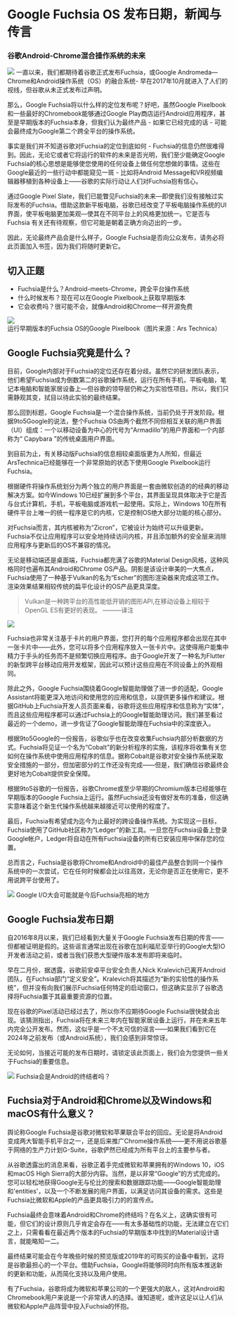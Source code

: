 # Google Fuchsia OS 发布日期，新闻与传言
### 谷歌Android-Chrome混合操作系统的未来

![](https://cdn.mos.cms.futurecdn.net/hRqGxFF2CZZJ4rEvjC27Uk-970-80.jpg)
一直以来，我们都期待着谷歌正式发布Fuchsia，或Google Andromeda—Chrome和Android操作系统（OS）的融合系统- 早在2017年10月就进入了人们的视线，但谷歌从未正式发布过声明。

那么，Google Fuchsia将以什么样的定位发布呢？好吧，虽然Google Pixelbook和一些最好的Chromebook能够通过Google Play商店运行Android应用程序，甚至是早期版本的Fuchsia本身，但我们认为最终产品 - 如果它已经完成的话 - 可能会最终成为Google第二个跨全平台的操作系统。

事实是我们并不知道谷歌对Fuchsia的定位到底如何 - Fuchsia的信息仍然很难得到。因此，无论它或者它将运行的软件的未来是否光明，我们至少能确定Google Fuchsia的核心思想是能够使您使用的任何设备上做任何您想做的事情。这些在Google最近的一些行动中都能窥见一斑 - 比如将Android Message和VR视频编辑器移植到各种设备上——谷歌的实际行动让人们对Fuchsia抱有信心。

通过Google Pixel Slate，我们已能瞥见Fuchsia的未来—即使我们没有接触过实际发布的Fuchsia。借助这款新平板电脑，谷歌已经改变了平板电脑操作系统的UI界面，使平板电脑更加美观—使其在不同平台上的风格更加统一。它是否与Fuchsia 有关还有待观察，但它可能是朝着正确方向迈出的一步。

因此，无论最终产品会是什么样子，Google Fuchsia是否向公众发布，请务必将此页面加入书签，因为我们将随时更新它。

## 切入正题

* Fuchsia是什么？Android-meets-Chrome，跨全平台操作系统
* 什么时候发布？现在可以在Google Pixelbook上获取早期版本
* 它会收费吗？很可能不会，就像Android和Chrome一样开源免费

![](https://cdn.mos.cms.futurecdn.net/by9zV74tBzsBeoHUq8vWRF-650-80.jpg)
运行早期版本的Fuchsia OS的Google Pixelbook（图片来源：Ars Technica）

## Google Fuchsia究竟是什么？

目前，Google内部对于Fuchsia的定位还存在着分歧。虽然它的研发团队表示，他们希望Fuchsia成为倒数第二的谷歌操作系统，运行在所有手机，平板电脑，笔记本电脑和智能家居设备上—但谷歌的领导层仍称之为实验性项目。所以，我们只需静观其变，拭目以待此实验的最终结果。

那么回到标题，Google Fuchsia是一个混合操作系统，当前仍处于开发阶段。根据9to5Google的说法，整个Fuchsia OS由两个截然不同但相互关联的用户界面（UI）组成：一个以移动设备为中心的代号为“Armadillo”的用户界面和一个内部称为“ Capybara ”的传统桌面用户界面。

到目前为止，有关移动版Fuchsia的信息相较桌面版更为人所知，但最近ArsTechnica已经能够在一个非常原始的状态下使用Google Pixelbook运行Fuchsia。 

根据硬件将操作系统划分为两个独立的用户界面是一套由微软创造的的经典的移动解决方案。如今Windows 10已经扩展到多个平台，其界面呈现具体取决于它是否与台式计算机，手机，平板电脑或游戏机一起使用。实际上，Windows 10在所有硬件平台上唯一的统一程序是它的内核，它是控制OS绝大部分功能的核心部分。

对Fuchsia而言，其内核被称为“Zicron”，它被设计为始终可以升级更新。Fuchsia不仅让应用程序可以安全地持续访问内核，并且添加额外的安全层来消除应用程序与更新后的OS不兼容的情况。

无论是移动端还是桌面端，Fuchsia都充满了谷歌的Material Design风格，这种风格同时也遍布其Android和Chrome OS产品。阴影是该设计审美的一大焦点，Fuchsia使用了一种基于Vulkan的名为“Escher”的图形渲染器来完成这项工作。渲染效果结果相较传统的扁平化设计的OS产品更具深度。

> Vulkan是一种跨平台的高性能低开销的图形API,在移动设备上相较于OpenGL ES有更好的表现。 ———译注

![](https://cdn.mos.cms.futurecdn.net/HbYTJFEiZxTfzHw6cTuSyb-650-80.jpg)

Fuchsia也非常关注基于卡片的用户界面，您打开的每个应用程序都会出现在其中一张卡片中——此外，您可以将多个应用程序放入一张卡片中。这使得用户能集中精力于手头的任务而不是频繁切换应用程序。由于Google开发了一种名为Flutter的新型跨平台移动应用开发框架，因此可以预计这些应用在不同设备上的外观相同。

除此之外，Google Fuchsia围绕着Google智能助理做了进一步的适配，Google Assistant将能更深入地访问和使用您的应用和信息，以提供更多操作和建议。根据GitHub上Fuchsia开发人员页面来看，谷歌将这些应用程序和信息称为“实体”，而且这些应用程序都可以通过Fuchsia上的Google智能助理访问。我们甚至看过最近的一个demo，进一步佐证了Google智能助理在Fuchsia中的深度嵌入。

根据9to5Google的一份报告，谷歌似乎也在改变收集Fuchsia内部分析数据的方式。Fuchsia将见证一个名为“Cobalt”的新分析程序的实施，该程序将收集有关您如何在操作系统中使用应用程序的信息。据称Cobalt是谷歌对安全操作系统采取安全措施的一部分，但加密部分的工作还没有完成——但是，我们确信谷歌最终会更好地为Cobalt提供安全保障。

根据9to5谷歌的一份报告，谷歌Chrome或至少早期的Chromium版本已经能够在早期版本的Google Fuchsia上运行。虽然Fuchsia还没有做好发布的准备，但这确实意味着这个新生代操作系统越来越接近可以使用的程度了。

最后，Fuchsia有希望成为迄今为止最好的跨设备操作系统。为实现这一目标，Fuchsia使用了GitHub社区称为“Ledger”的新工具。一旦您在Fuchsia设备上登录Google帐户，Ledger将自动在所有Fuchsia设备的所有已安装应用中保存您的位置。

总而言之，Fuchsia是谷歌将Chrome和Android中的最佳产品整合到同一个操作系统中的一次尝试，它在任何时候都会比以往高效，无论你是否正在使用它，更不用说跨平台使用了。

![](https://cdn.mos.cms.futurecdn.net/fxydjj4gT6cVRrcndtYnSF-650-80.jpg)
Google I/O大会可能就是今后Fuchsia亮相的地方

## Google Fuchsia发布日期
自2016年8月以来，我们已经看到大量关于Google Fuchsia发布日期的传言——但都被证明是假的。这些谣言通常出现在谷歌在加利福尼亚举行的Google大型IO开发者活动之前，或者当我们获悉大型硬件版本发布即将来临时。

早在二月份，据透露，谷歌前安卓平台安全负责人Nick Kralevich已离开Android团队，在Fuchsia部门“定义安全”。Kralevich将其描述为“新的实验性的操作系统”，但并没有向我们展示Fuchsia任何特定的启动窗口，但这确实显示了谷歌选择将Fuchsia置于其最重要资源的位置。

现在谷歌的Pixel活动已经过去了，所以你不应期待Google Fuchsia很快就会出现。该猜测指出，Fuchsia将在未来三年内在智能家居设备上运行，并在未来五年内完全公开发布。然而，这似乎是一个不太可信的谣言——如果我们看到它在2024年之前发布（或Android系统），我们会感到非常惊讶。

无论如何，当接近可能的发布日期时，请锁定该此页面上，我们会为您提供一些关于Fuchsia的重要信息。

![](https://cdn.mos.cms.futurecdn.net/Yzh9gjppGL6MBnWbE2QTVd-650-80.jpg)
Fuchsia会是Android的终结者吗？

## Fuchsia对于Android和Chrome以及Windows和macOS有什么意义？

舆论称Google Fuchsia是谷歌对微软和苹果联合平台的回应。无论是将Android变成两大智能手机平台之一，还是后来推广Chrome操作系统——更不用说谷歌基于网络的生产力计划G-Suite，谷歌俨然已经成为所有平台上的主要参与者。

从谷歌透露出的消息来看，谷歌正着手完成微软和苹果拥有的Windows 10，iOS和macOS High Sierra的大部分内容。当然，是以非常“Google”的方式完成的。您可以轻松地获得Google无与伦比的搜索和数据跟踪功能——Google智能助理和'entities'，以及一个不断发展的用户界面，以满足访问其设备的需求。这些是Fuchsia比微软和Apple的产品更具吸引力的的宣传点。

Fuchsia最终会意味着Android和Chrome的终结吗？在名义上，这确实很有可能，但它们的设计原则几乎肯定会存在——有太多基础性的功能，无法建立在它们之上，只需看看在最近两个版本的Fuchsia的早期版本中找到的Material设计语言，就能略知一二。

最终结果可能会在今年晚些时候的预览版或2019年的可购买的设备中看到，这将是谷歌最担心的一个平台。借助Fuchsia，Google将能够同时向所有版本推送新的更新和功能，从而简化支持以及用户使用。

有了Fuchsia，谷歌将成为微软和苹果公司的一个更强大的敌人，这对Android和Chromebook用户来说是一个非常诱人的选择。谁知道呢，或许这足以让人们从微软和Apple产品阵营中投入Fuchsia的怀抱。
